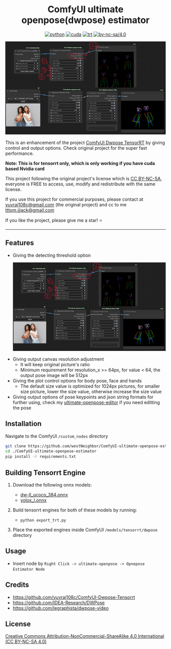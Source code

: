 <div align="center">

# ComfyUI ultimate openpose(dwpose) estimator 

[![python](https://img.shields.io/badge/python-3.10.12-green)](https://www.python.org/downloads/release/python-31012/)
[![cuda](https://img.shields.io/badge/cuda-12.4-green)](https://developer.nvidia.com/cuda-downloads)
[![trt](https://img.shields.io/badge/TRT-10.0-green)](https://developer.nvidia.com/tensorrt)
[![by-nc-sa/4.0](https://img.shields.io/badge/license-CC--BY--NC--SA--4.0-lightgrey)](https://creativecommons.org/licenses/by-nc-sa/4.0/deed.en)

</div>

<p align="center">
  <img src="assets/estimator_example_1.png" />
</p>

This is an enhancement of the project [ComfyUI Dwpose TensorRT](https://github.com/yuvraj108c/ComfyUI-Dwpose-Tensorrt) by giving control and output options. Check original project for the super fast performance.

**Note: This is for tensorrt only, which is only working if you have cuda based Nvidia card**

This project following the original project's license which is [CC BY-NC-SA](https://creativecommons.org/licenses/by-nc-sa/4.0/), everyone is FREE to access, use, modify and redistribute with the same license.

If you use this project for commercial purposes, please contact at yuvraj108c@gmail.com (the original project) and cc to me tttom.jjjack@gmail.com

If you like the project, please give me a star! ⭐

---

## Features

- Giving the detecting threshold option
    <p align="center">
      <img src="assets/estimator_example_1.png" />
    </p>
- Giving output canvas resolution adjustment 
    - It will keep original picture's ratio
    - Minimum requirement for resolution\_x >= 64px, for value < 64, the output pose image will be 512px
- Giving the plot control options for body pose, face and hands 
    - The default size value is optimized for 1024px pictures, for smaller size picture, lower the size value, otherwise increase the size value
- Giving output options of pose keypoints and json string formats for further using, check my [ultimate-openpose-editor](https://github.com/westNeighbor/ComfyUI-ultimate-openpose-editor) if you need editting the pose 

## Installation

Navigate to the ComfyUI `/custom_nodes` directory

```bash
git clone https://github.com/westNeighbor/ComfyUI-ultimate-openpose-estimator
cd ./ComfyUI-ultimate-openpose-estimator
pip install -r requirements.txt
```

## Building Tensorrt Engine

1. Download the following onnx models:
   - [dw-ll_ucoco_384.onnx](https://huggingface.co/yzd-v/DWPose/resolve/main/dw-ll_ucoco_384.onnx)
   - [yolox_l.onnx](https://huggingface.co/yzd-v/DWPose/resolve/main/yolox_l.onnx)
2. Build tensorrt engines for both of these models by running:

   - `python export_trt.py`

3. Place the exported engines inside ComfyUI `/models/tensorrt/dwpose` directory

## Usage

- Insert node by `Right Click -> ultimate-openpose -> Opnepose Estimator Node`

## Credits

- https://github.com/yuvraj108c/ComfyUI-Dwpose-Tensorrt
- https://github.com/IDEA-Research/DWPose
- https://github.com/legraphista/dwpose-video

## License

[Creative Commons Attribution-NonCommercial-ShareAlike 4.0 International (CC BY-NC-SA 4.0)](https://creativecommons.org/licenses/by-nc-sa/4.0/)
